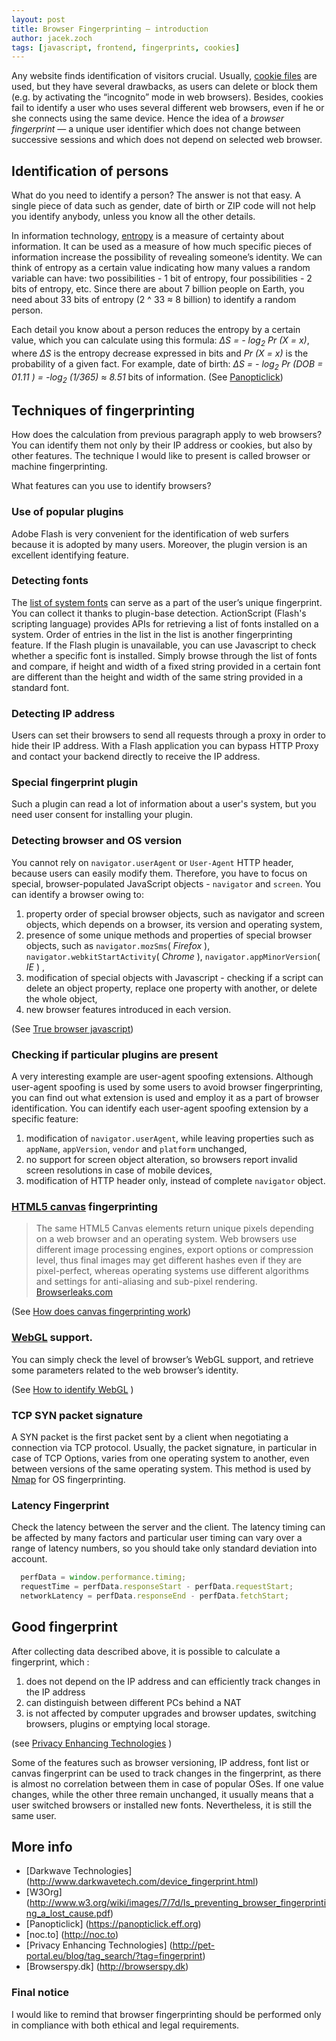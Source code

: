 ```yaml
---
layout: post
title: Browser Fingerprinting — introduction
author: jacek.zoch
tags: [javascript, frontend, fingerprints, cookies]
---
```

Any website finds identification of visitors crucial.
Usually, [cookie files](http://en.wikipedia.org/wiki/HTTP_cookie) are used, but they have several drawbacks,
as users can delete or block them (e.g. by activating the “incognito” mode in web browsers).
Besides, cookies fail to identify a user who uses several different web browsers, even if he or she connects using the same device.
Hence the idea of a _browser fingerprint_ &mdash; a unique user identifier
which does not change between successive sessions and which does not depend on selected web browser.

## Identification of persons
What do you need to identify a person? The answer is not that easy. A single piece of data such as gender,
date of birth or ZIP code will not help you identify anybody, unless you know all the other details.

In information technology, [entropy](http://en.wikipedia.org/wiki/Entropy_%28information_theory%29) is a measure of certainty about information.
It can be used as a measure of how much specific pieces of information increase the possibility of revealing someone’s identity.
We can think of entropy as a certain value indicating how many values a random variable can have: two possibilities - 1 bit of entropy,
four possibilities - 2 bits of entropy, etc.
Since there are about 7 billion people on Earth, you need about 33 bits of entropy (2 ^ 33 ≈ 8 billion) to identify a random person.

Each detail you know about a person reduces the entropy by a certain value,
which you can calculate using this formula: _&Delta;S = - log<sub>2</sub> Pr (X = x)_, where _&Delta;S_ is the entropy decrease expressed in bits
and _Pr (X = x)_ is the probability of a given fact.
For example, date of birth: _&Delta;S = - log<sub>2</sub> Pr (DOB = 01.11 ) = -log<sub>2</sub> (1/365) ≈ 8.51_ bits of information.
(See [Panopticlick](https://panopticlick.eff.org))

## Techniques of fingerprinting
How does the calculation from previous paragraph apply to web browsers? You can identify them not only by their IP address or cookies, but also by other features.
The technique I would like to present is called browser or machine fingerprinting.

What features can you use to identify browsers?

### Use of popular plugins
Adobe Flash is very convenient for the identification of web surfers because it is adopted by many users.
Moreover, the plugin version is an excellent identifying feature.

### Detecting fonts
The [list of system fonts](http://www.darkwavetech.com/fingerprint/fingerprint_fonts.html) can serve as a part of the user’s unique fingerprint.
You can collect it thanks to plugin-base detection.
ActionScript (Flash's scripting language) provides APIs for retrieving a list of fonts installed on a system.
Order of entries in the list in the list is another fingerprinting feature.
If the Flash plugin is unavailable, you can use Javascript to check whether a specific font is installed.
Simply browse through the list of fonts and compare,
if height and width of a fixed string provided in a certain font are different than the height and width of the same string provided in a standard font.

### Detecting IP address
Users can set their browsers to send all requests through a proxy in order to hide their IP address.
With a Flash application you can bypass HTTP Proxy and contact your backend directly to receive the IP address.

### Special fingerprint plugin
Such a plugin can read a lot of information about a user's system, but you need user consent for installing your plugin.

### Detecting browser and OS version
You cannot rely on `navigator.userAgent` or `User-Agent` HTTP header, because users can easily modify them.
Therefore, you have to focus on special, browser-populated JavaScript objects - `navigator` and `screen`.
You can identify a browser owing to:

1. property order of special browser objects, such as navigator and screen objects, which depends on a browser,
its version and operating system,
2. presence of some unique methods and properties of special browser objects, such as
`navigator.mozSms`( _Firefox_ ), `navigator.webkitStartActivity`( _Chrome_ ), `navigator.appMinorVersion`( _IE_ ) ,
3. modification of special objects with Javascript - checking if a script can delete an object property,
replace one property with another, or delete the whole object,
4. new browser features introduced in each version.

(See [True browser javascript](http://www.darkwavetech.com/fingerprint/fingerprint_truebrowser.html))

### Checking if particular plugins are present
A very interesting example are user-agent spoofing extensions.
Although user-agent spoofing is used by some users to avoid browser fingerprinting,
you can find out what extension is used and employ it as a part of browser identification.
You can identify each user-agent spoofing extension by a specific feature:

1. modification of `navigator.userAgent`, while leaving properties such as `appName`, `appVersion`, `vendor` and `platform` unchanged,
2. no support for screen object alteration, so browsers report invalid screen resolutions in case of mobile devices,
3. modification of HTTP header only, instead of complete `navigator` object.

### [HTML5 canvas](https://developer.mozilla.org/en-US/docs/Web/API/Canvas_API) fingerprinting

> The same HTML5 Canvas elements return unique pixels depending on a web browser and an operating system.
> Web browsers use different image processing engines, export options or compression level,
thus final images may get different hashes even if they are pixel-perfect,
whereas operating systems use different algorithms and settings for anti-aliasing and sub-pixel rendering.
> [Browserleaks.com](https://www.browserleaks.com/canvas)

(See [How does canvas fingerprinting work](https://www.browserleaks.com/canvas#how-does-it-work))

### [WebGL](https://www.khronos.org/webgl) support.
You can simply check the level of browser’s WebGL support, and retrieve some parameters related to the web browser’s identity.

(See [How to identify WebGL](https://www.browserleaks.com/webgl#howto-webgl-ident) )

### TCP SYN packet signature
A SYN packet is the first packet sent by a client when negotiating a connection via TCP protocol.
Usually, the packet signature, in particular in case of TCP Options, varies from one operating system to another,
even between versions of the same operating system.
This method is used by [Nmap](http://nmap.org/book/osdetect-methods.html) for OS fingerprinting.

### Latency Fingerprint
Check the latency between the server and the client.
The latency timing can be affected by many factors and particular user timing can vary over a range of latency numbers,
so you should take only standard deviation into account.

```Javascript
  perfData = window.performance.timing;
  requestTime = perfData.responseStart - perfData.requestStart;
  networkLatency = perfData.responseEnd - perfData.fetchStart;
```

## Good fingerprint
After collecting data described above, it is possible to calculate a fingerprint,
which :

 1. does not depend on the IP address and can efficiently track changes in the IP address
 2. can distinguish between different PCs behind a NAT
 3. is not affected by computer upgrades and browser updates, switching browsers, plugins or emptying local storage.

(see [Privacy Enhancing Technologies]( http://pet-portal.eu/files/articles/2011/fingerprinting/cross-browser_fingerprinting.pdf ) )

Some of the features such as browser versioning, IP address, font list or canvas fingerprint can be used to track changes in the fingerprint,
as there is almost no correlation between them in case of popular OSes.
If one value changes, while the other three remain unchanged, it usually means that a user switched browsers or installed new fonts.
Nevertheless, it is still the same user.

## More info
* [Darkwave Technologies] (http://www.darkwavetech.com/device_fingerprint.html)
* [W3Org] (http://www.w3.org/wiki/images/7/7d/Is_preventing_browser_fingerprinting_a_lost_cause.pdf)
* [Panopticlick] (https://panopticlick.eff.org)
* [noc.to] (http://noc.to)
* [Privacy Enhancing Technologies] (http://pet-portal.eu/blog/tag_search/?tag=fingerprint)
* [Browserspy.dk] (http://browserspy.dk)

### Final notice
I would like to remind that browser fingerprinting should be performed only in compliance with both ethical and legal requirements.
